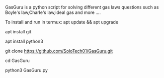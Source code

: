 GasGuru is a python script for solving different gas laws questions such as Boyle's law,Charle's law,ideal gas and more ....

To install and run in termux:
apt update && apt upgrade

apt install git

apt install python3

git clone https://github.com/SoloTech01/GasGuru.git

cd GasGuru

python3 GasGuru.py